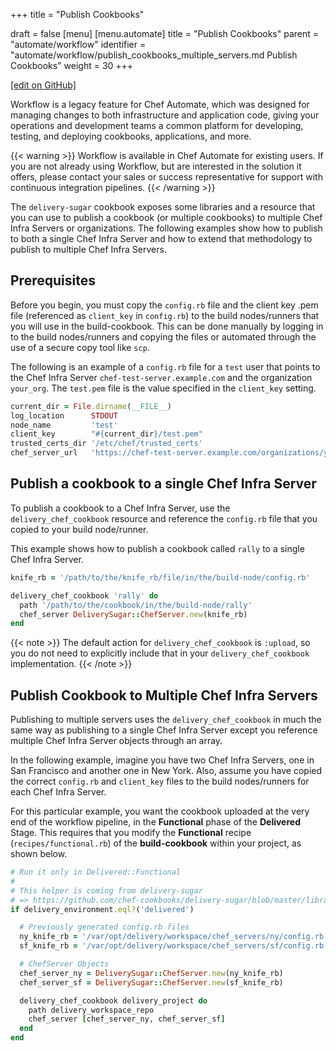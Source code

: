+++
title = "Publish Cookbooks"

draft = false
[menu]
  [menu.automate]
    title = "Publish Cookbooks"
    parent = "automate/workflow"
    identifier = "automate/workflow/publish_cookbooks_multiple_servers.md Publish Cookbooks"
    weight = 30
+++

[\[edit on GitHub\]](https://github.com/chef/automate/blob/master/components/docs-chef-io/content/automate/publish_cookbooks_multiple_servers.md)

Workflow is a legacy feature for Chef Automate, which was designed for managing changes to both infrastructure and application code, giving your operations and development teams a common platform for developing, testing, and deploying cookbooks, applications, and more.

{{< warning >}}
Workflow is available in Chef Automate for existing users. If you are not already using Workflow, but are interested in the solution it offers, please contact your sales or success representative for support with continuous integration pipelines.
{{< /warning >}}

The `delivery-sugar` cookbook exposes some libraries and a resource that
you can use to publish a cookbook (or multiple cookbooks) to multiple
Chef Infra Servers or organizations. The following examples show how to
publish to both a single Chef Infra Server and how to extend that methodology
to publish to multiple Chef Infra Servers.

## Prerequisites

Before you begin, you must copy the `config.rb` file and the client key
.pem file (referenced as `client_key` in `config.rb`) to the build
nodes/runners that you will use in the build-cookbook. This can be done
manually by logging in to the build nodes/runners and copying the files
or automated through the use of a secure copy tool like `scp`.

The following is an example of a `config.rb` file for a `test` user that
points to the Chef Infra Server `chef-test-server.example.com` and the
organization `your_org`. The `test.pem` file is the value specified in
the `client_key` setting.

```ruby
current_dir = File.dirname(__FILE__)
log_location      STDOUT
node_name         'test'
client_key        "#{current_dir}/test.pem"
trusted_certs_dir '/etc/chef/trusted_certs'
chef_server_url   'https://chef-test-server.example.com/organizations/your_org'
```

## Publish a cookbook to a single Chef Infra Server

To publish a cookbook to a Chef Infra Server, use the `delivery_chef_cookbook`
resource and reference the `config.rb` file that you copied to your
build node/runner.

This example shows how to publish a cookbook called `rally` to a single
Chef Infra Server.

```ruby
knife_rb = '/path/to/the/knife_rb/file/in/the/build-node/config.rb'

delivery_chef_cookbook 'rally' do
  path '/path/to/the/cookbook/in/the/build-node/rally'
  chef_server DeliverySugar::ChefServer.new(knife_rb)
end
```

{{< note >}}
The default action for `delivery_chef_cookbook` is `:upload`, so you do
not need to explicitly include that in your `delivery_chef_cookbook`
implementation.
{{< /note >}}

## Publish Cookbook to Multiple Chef Infra Servers

Publishing to multiple servers uses the `delivery_chef_cookbook` in much
the same way as publishing to a single Chef Infra Server except you reference
multiple Chef Infra Server objects through an array.

In the following example, imagine you have two Chef Infra Servers, one in San
Francisco and another one in New York. Also, assume you have copied the
correct `config.rb` and `client_key` files to the build nodes/runners
for each Chef Infra Server.

For this particular example, you want the cookbook uploaded at the very
end of the workflow pipeline, in the **Functional** phase of the
**Delivered** Stage. This requires that you modify the **Functional**
recipe (`recipes/functional.rb`) of the **build-cookbook** within your
project, as shown below.

```ruby
# Run it only in Delivered::Functional
#
# This helper is coming from delivery-sugar
# => https://github.com/chef-cookbooks/delivery-sugar/blob/master/libraries/delivery_dsl.rb#L105,L113
if delivery_environment.eql?('delivered')

  # Previously generated config.rb files
  ny_knife_rb = '/var/opt/delivery/workspace/chef_servers/ny/config.rb'
  sf_knife_rb = '/var/opt/delivery/workspace/chef_servers/sf/config.rb'

  # ChefServer Objects
  chef_server_ny = DeliverySugar::ChefServer.new(ny_knife_rb)
  chef_server_sf = DeliverySugar::ChefServer.new(sf_knife_rb)

  delivery_chef_cookbook delivery_project do
    path delivery_workspace_repo
    chef_server [chef_server_ny, chef_server_sf]
  end
end
```
